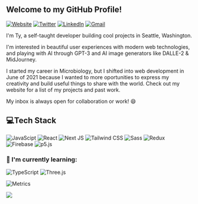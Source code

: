## Welcome to my GitHub Profile!

[![Website](https://img.shields.io/badge/tyfiero.com-0FA5E9?style=flat)](https://tyfiero.com)
[![Twitter](https://img.shields.io/badge/Twitter-1DA1F2?style=flat&logo=twitter&logoColor=white)](https://www.twitter.com/FieroTy)
[![LinkedIn](https://img.shields.io/badge/LinkedIn-0A66C2?style=flat&logo=linkedin&logoColor=white)](https://www.linkedin.com/in/ty-fiero/)
[![Gmail](https://img.shields.io/badge/Gmail-tyfiero@gmail.com-informational?style=flat-square&color=EA4335&logo=gmail&logoColor=white)](mailto:tyfierodev@gmail.com?subject=Hey%20Ty!)


I'm Ty, a self-taught developer building cool projects in Seattle, Washington. 

I'm interested in beautiful user experiences with modern web technologies, and playing with AI through GPT-3 and  AI image generators like DALLE-2 & MidJourney. 

I started my career in Microbiology, but I shifted into web development in June of 2021 because I wanted to more oportunities to express my creativity and build useful things to share with the world. Check out my website for a list of my projects and past work. 

My inbox is always open for collaboration or work! 😄

## 💻Tech Stack
 ![JavaScipt](https://img.shields.io/badge/JavaScript-F7DF1E?style=for-the-badge&logo=javascript&logoColor=black)   ![React](https://img.shields.io/badge/-React-61DAFB?logo=react&logoColor=black&style=for-the-badge) ![Next JS](https://img.shields.io/badge/-Next.js-000000?logo=next.js&logoColor=white&style=for-the-badge) ![Tailwind CSS](https://img.shields.io/badge/-TailWind%20CSS-06B6D4?logo=tailwind-css&logoColor=white&style=for-the-badge) ![Sass](https://img.shields.io/badge/-Sass-CC6699?logo=sass&logoColor=white&style=for-the-badge) ![Redux](https://img.shields.io/badge/-Redux-764ABC?logo=redux&logoColor=white&style=for-the-badge)   ![Firebase](https://img.shields.io/badge/-Firebase-FFCA28?logo=firebase&logoColor=black&style=for-the-badge) ![p5.js](https://img.shields.io/badge/-p5.js-ED225D?logo=p5.js&logoColor=white&style=for-the-badge) 

### 🍎 I'm currently learning:
![TypeScript](https://img.shields.io/badge/typescript-%23007ACC.svg?style=for-the-badge&logo=typescript&logoColor=white) ![Three.js](https://img.shields.io/badge/-Three.js-black?logo=three.js&logoColor=white&style=for-the-badge)

![Metrics](https://metrics.lecoq.io/tyfiero?template=classic&base.community=0&base.repositories=0&base.metadata=0&isocalendar=1&lines=1&base=header%2C%20activity%2C%20community%2C%20repositories%2C%20metadata&base.indepth=false&base.hireable=false&base.skip=false&isocalendar=false&isocalendar.duration=half-year&lines=false&lines.sections=base&lines.repositories.limit=4&lines.history.limit=1&config.timezone=America%2FLos_Angeles)

![](http://github-profile-summary-cards.vercel.app/api/cards/profile-details?username=tyfiero&theme=nord_bright)


